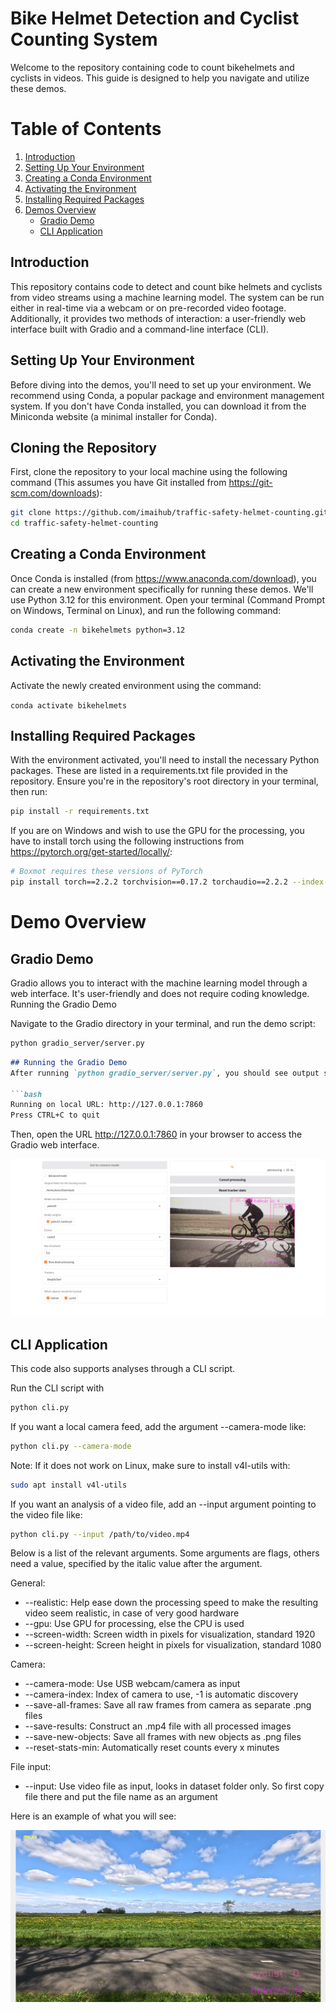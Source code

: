 # Bike Helmet Detection and Cyclist Counting System

Welcome to the repository containing code to count bikehelmets and cyclists in videos. This guide is designed to help you navigate and utilize these demos.

# Table of Contents
1. [Introduction](#introduction)
2. [Setting Up Your Environment](#setting-up-your-environment)
3. [Creating a Conda Environment](#creating-a-conda-environment)
4. [Activating the Environment](#activating-the-environment)
5. [Installing Required Packages](#installing-required-packages)
6. [Demos Overview](#demos-overview)
   - [Gradio Demo](#gradio-demo)
   - [CLI Application](#cli-application)

## Introduction

This repository contains code to detect and count bike helmets and cyclists from video streams using a machine learning model. The system can be run either in real-time via a webcam or on pre-recorded video footage. Additionally, it provides two methods of interaction: a user-friendly web interface built with Gradio and a command-line interface (CLI).

## Setting Up Your Environment

Before diving into the demos, you'll need to set up your environment. We recommend using Conda, a popular package and environment management system. 
If you don't have Conda installed, you can download it from the Miniconda website (a minimal installer for Conda).

## Cloning the Repository

First, clone the repository to your local machine using the following command (This assumes you have Git installed from https://git-scm.com/downloads):

```bash
git clone https://github.com/imaihub/traffic-safety-helmet-counting.git
cd traffic-safety-helmet-counting
```

## Creating a Conda Environment

Once Conda  is installed (from https://www.anaconda.com/download), you can create a new environment specifically for running these demos. We'll use Python 3.12 for this environment.
Open your terminal (Command Prompt on Windows, Terminal on Linux), and run the following command:

```bash
conda create -n bikehelmets python=3.12
```

## Activating the Environment

Activate the newly created environment using the command:

``conda activate bikehelmets``

## Installing Required Packages

With the environment activated, you'll need to install the necessary Python packages. These are listed in a requirements.txt file provided in the repository. 
Ensure you're in the repository's root directory in your terminal, then run:

```bash
pip install -r requirements.txt
```

If you are on Windows and wish to use the GPU for the processing, you have to install torch using the following instructions from https://pytorch.org/get-started/locally/:

```bash
# Boxmot requires these versions of PyTorch
pip install torch==2.2.2 torchvision==0.17.2 torchaudio==2.2.2 --index-url https://download.pytorch.org/whl/cu121
```

# Demo Overview

## Gradio Demo

Gradio allows you to interact with the machine learning model through a web interface. It's user-friendly and does not require coding knowledge.
Running the Gradio Demo

Navigate to the Gradio directory in your terminal, and run the demo script:

```bash
python gradio_server/server.py
```

```markdown
## Running the Gradio Demo
After running `python gradio_server/server.py`, you should see output similar to the following in your terminal:

```bash
Running on local URL: http://127.0.0.1:7860
Press CTRL+C to quit
```

Then, open the URL http://127.0.0.1:7860 in your browser to access the Gradio web interface.

![assets/GUI.png](assets/GUI.png)

## CLI Application

This code also supports analyses through a CLI script. 

Run the CLI script with 

```bash
python cli.py
```

If you want a local camera feed, add the argument --camera-mode like:

```bash
python cli.py --camera-mode
```

Note: If it does not work on Linux, make sure to install v4l-utils with:

```bash
sudo apt install v4l-utils
```

If you want an analysis of a video file, add an --input argument pointing to the video file like:

```bash
python cli.py --input /path/to/video.mp4
```

Below is a list of the relevant arguments. Some arguments are flags, others need a value, specified by the italic value after the argument.

General:
- --realistic: Help ease down the processing speed to make the resulting video seem realistic, in case of very good hardware
- --gpu: Use GPU for processing, else the CPU is used
- --screen-width: Screen width in pixels for visualization, standard 1920
- --screen-height: Screen height in pixels for visualization, standard 1080

Camera:
- --camera-mode: Use USB webcam/camera as input
- --camera-index: Index of camera to use, -1 is automatic discovery
- --save-all-frames: Save all raw frames from camera as separate .png files
- --save-results: Construct an .mp4 file with all processed images
- --save-new-objects: Save all frames with new objects as .png files
- --reset-stats-min: Automatically reset counts every x minutes

File input:
- --input: Use video file as input, looks in dataset folder only. So first copy file there and put the file name as an argument

Here is an example of what you will see:

![assets/UI.png](assets/UI.png)